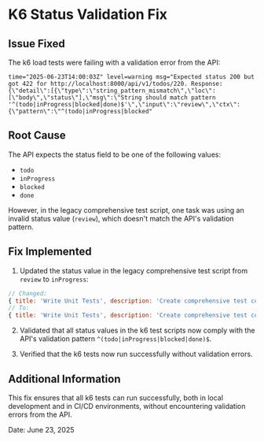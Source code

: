 # K6 Status Validation Fix

## Issue Fixed
The k6 load tests were failing with a validation error from the API:

```
time="2025-06-23T14:00:03Z" level=warning msg="Expected status 200 but got 422 for http://localhost:8000/api/v1/todos/220. Response: {\"detail\":[{\"type\":\"string_pattern_mismatch\",\"loc\":[\"body\",\"status\"],\"msg\":\"String should match pattern '^(todo|inProgress|blocked|done)$'\",\"input\":\"review\",\"ctx\":{\"pattern\":\"^(todo|inProgress|blocked" 
```

## Root Cause
The API expects the status field to be one of the following values:
- `todo`
- `inProgress`
- `blocked`
- `done`

However, in the legacy comprehensive test script, one task was using an invalid status value (`review`), which doesn't match the API's validation pattern.

## Fix Implemented
1. Updated the status value in the legacy comprehensive test script from `review` to `inProgress`:
```javascript
// Changed:
{ title: 'Write Unit Tests', description: 'Create comprehensive test coverage', status: 'review' },
// To:
{ title: 'Write Unit Tests', description: 'Create comprehensive test coverage', status: 'inProgress' },
```

2. Validated that all status values in the k6 test scripts now comply with the API's validation pattern `^(todo|inProgress|blocked|done)$`.

3. Verified that the k6 tests now run successfully without validation errors.

## Additional Information
This fix ensures that all k6 tests can run successfully, both in local development and in CI/CD environments, without encountering validation errors from the API.

Date: June 23, 2025
